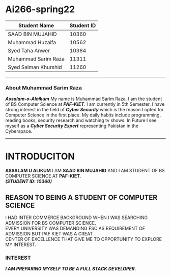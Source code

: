 # Ai266-spring22


|      Student Name     | Student ID |
| --------------------- | ---------- |
|   SAAD BIN MUJAHID    |    10360   |
|   Muhammad Huzaifa    |    10562   |
|    Syed Taha Anwer    |    10384   |
|  Muhammad Sarim Raza  |    11311   |
| Syed Salman Khurshid  |    11260   |


---------------------------------------------

### About Muhammad Sarim Raza

***Assalam-o-Alaikum*** My name is Muhammad Sarim Raza. I am the student of BS Computer Science at ***PAF-KIET***. I am currently in 5th Semester. I have strong interest in the 
field of ***Cyber Security*** which is the reason I opted for Computer Science in the first place. My daily habits include programming, reading books, security research and 
watching tv shows. In Future I see myself as a ***Cyber Security Expert*** representing Pakistan in the Cyberspace.

---------------------------------------------

# INTRODUCITON  
**ASSALAM U ALIKUM**
I AM **SAAD BIN MUJAHID** AND I AM STUDENT OF BS COMPUTER SCIENCE AT **PAF-KIET**.  
***(STUDENT ID: 10360)***

## REASON TO BEING A STUDENT OF COMPUTER SCIENCE  
I HAD INTER COMMERCE BACKGROUND WHEN I WAS SEARCHING ADMISSION FOR BS COMPUTER SCIENCE.  
EVERY UNIVERSITY WAS DEMANDING FSC AS REQUIREMENT OF ADMISSION BUT PAF KIET WAS A GREAT  
CENTER OF EXCELLENCE THAT GIVE ME TO OPPORTUNITY TO EXPLORE MY INTEREST.

### INTEREST  
___I AM PREPARING MYSELF TO BE A FULL STACK DEVELOPER.___
